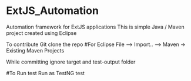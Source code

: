 # ExtJS_Automation
Automation framework for ExtJS applications
This is simple Java / Maven project created using Eclipse

To contribute
Git clone the repo
#For Eclipse
File -->  Import.. --> Maven -> Existing Maven Projects

While committing ignore target and test-output folder

#To Run test
Run as TestNG test